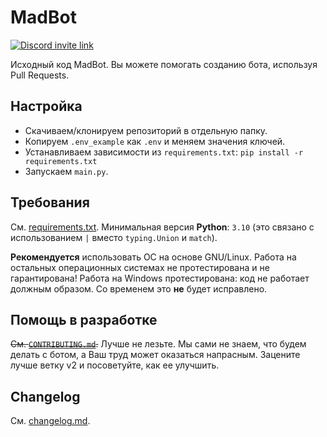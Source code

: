 # MadBot

[![Discord invite link](https://discord.com/api/guilds/981247575451639888/embed.png)](https://discord.gg/xgMNczDSJv)

Исходный код MadBot. Вы можете помогать созданию бота, используя Pull Requests.

## Настройка

- Скачиваем/клонируем репозиторий в отдельную папку.
- Копируем `.env_example` как `.env` и меняем значения ключей.  
- Устанавливаем зависимости из `requirements.txt`: `pip install -r requirements.txt`
- Запускаем `main.py`.

## Требования

См. [requirements.txt](https://github.com/MadCat9958/MadBotPublic/blob/main/requirements.txt/).
Минимальная версия **Python**: `3.10` (это связано с использованием `|` вместо `typing.Union` и `match`).

**Рекомендуется** использовать ОС на основе GNU/Linux. Работа на остальных операционных системах не протестирована и не гарантирована! Работа на Windows протестирована: код не работает должным образом. Со временем это **не** будет исправлено.

## Помощь в разработке

~~См. [`CONTRIBUTING.md`](https://github.com/MadCat9958/MadBotPublic/blob/main/CONTRIBUTING.md).~~
Лучше не лезьте. Мы сами не знаем, что будем делать с ботом, а Ваш труд может оказаться напрасным. Зацените лучше ветку v2 и посоветуйте, как ее улучшить.

## Changelog

См. [changelog.md](https://github.com/MadCat9958/MadBotPublic/blob/main/changelog.md).